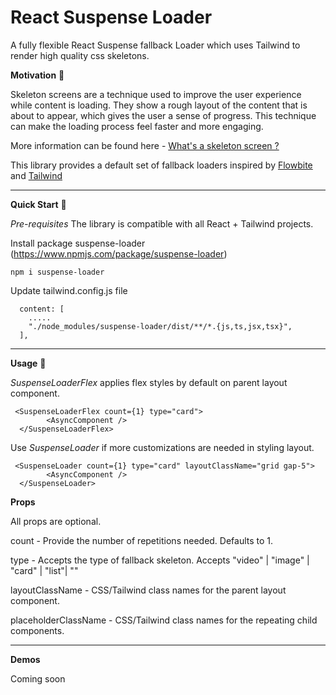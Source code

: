 # React Suspense Loader

A fully flexible React Suspense fallback Loader which uses Tailwind to render high quality css skeletons.

**Motivation** :gem:

Skeleton screens are a technique used to improve the user experience while content is loading. They show a rough layout of the content that is about to appear, which gives the user a sense of progress. This technique can make the loading process feel faster and more engaging.

More information can be found here - [What's a skeleton screen ?](https://www.uxdesigninstitute.com/blog/whats-a-skeleton-screen/)

This library provides a default set of fallback loaders inspired by [Flowbite](https://flowbite.com/) and [Tailwind](https://tailwindcss.com/)

<hr/>

**Quick Start** :rocket:

_Pre-requisites_
The library is compatible with all React + Tailwind projects.

Install package suspense-loader (https://www.npmjs.com/package/suspense-loader)

```
npm i suspense-loader
```

Update tailwind.config.js file

```
  content: [
    .....
    "./node_modules/suspense-loader/dist/**/*.{js,ts,jsx,tsx}",
  ],
```
<hr/>

**Usage** :book:

_SuspenseLoaderFlex_ applies flex styles by default on parent layout component.

```
 <SuspenseLoaderFlex count={1} type="card">
        <AsyncComponent />
  </SuspenseLoaderFlex>
```

Use _SuspenseLoader_ if more customizations are needed in styling layout.

```
 <SuspenseLoader count={1} type="card" layoutClassName="grid gap-5">
        <AsyncComponent />
  </SuspenseLoader>
```

**Props**

All props are optional.

<p> count - Provide the number of repetitions needed. Defaults to 1.</p>
<p> type - Accepts the type of fallback skeleton. Accepts "video" | "image" | "card" | "list"| ""</p>
<p> layoutClassName - CSS/Tailwind class names for the parent layout component.</p>
<p> placeholderClassName - CSS/Tailwind class names for the repeating child components. </p>

<hr/>

**Demos**

Coming soon
